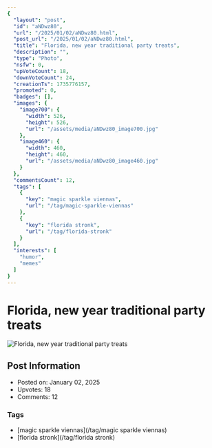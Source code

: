 ```yaml
---
{
  "layout": "post",
  "id": "aNDwz80",
  "url": "/2025/01/02/aNDwz80.html",
  "post_url": "/2025/01/02/aNDwz80.html",
  "title": "Florida, new year traditional party treats",
  "description": "",
  "type": "Photo",
  "nsfw": 0,
  "upVoteCount": 18,
  "downVoteCount": 24,
  "creationTs": 1735776157,
  "promoted": 0,
  "badges": [],
  "images": {
    "image700": {
      "width": 526,
      "height": 526,
      "url": "/assets/media/aNDwz80_image700.jpg"
    },
    "image460": {
      "width": 460,
      "height": 460,
      "url": "/assets/media/aNDwz80_image460.jpg"
    }
  },
  "commentsCount": 12,
  "tags": [
    {
      "key": "magic sparkle viennas",
      "url": "/tag/magic-sparkle-viennas"
    },
    {
      "key": "florida stronk",
      "url": "/tag/florida-stronk"
    }
  ],
  "interests": [
    "humor",
    "memes"
  ]
}
---
```


# Florida, new year traditional party treats

![Florida, new year traditional party treats](/assets/media/aNDwz80_image700.jpg)

## Post Information

- Posted on: January 02, 2025
- Upvotes: 18
- Comments: 12

### Tags

- [magic sparkle viennas](/tag/magic sparkle viennas)
- [florida stronk](/tag/florida stronk)
